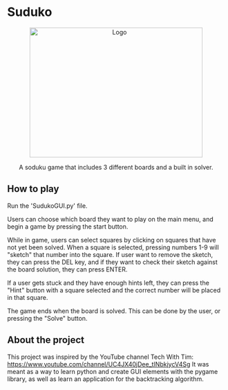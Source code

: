 # Suduko
<p align="center">
    <img src="https://user-images.githubusercontent.com/67127389/149650434-81ceb250-5986-48a6-8c51-7fb0c8bb67b8.png" alt="Logo" width=400 height=300>
    

  <p align="center">
    A soduku game that includes 3 different boards and a built in solver.
    <br>
</p>



## How to play
Run the 'SudukoGUI.py' file.

Users can choose which board they want to play on the main menu, and begin a game by pressing the start button.

While in game, users can select squares by clicking on squares that have not yet been solved. When a square is selected, pressing numbers 1-9 will "sketch" that number into the square. If user want to remove the sketch, they can press the DEL key, and if they want to check their sketch against the board solution, they can press ENTER.

If a user gets stuck and they have enough hints left, they can press the "Hint" button with a square selected and the correct number will be placed in that square.

The game ends when the board is solved. This can be done by the user, or pressing the "Solve" button.

## About the project
This project was inspired by the YouTube channel Tech With Tim: https://www.youtube.com/channel/UC4JX40jDee_tINbkjycV4Sg
It was meant as a way to learn python and create GUI elements with the pygame library, as well as learn an application for the backtracking algorithm.
